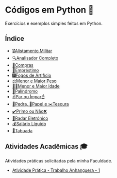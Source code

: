 # Códigos em Python 🐍

Exercícios e exemplos simples feitos em Python.

## Índice

- [🎖️Alistamento Militar](https://github.com/gabriel-alex279/Python/commit/3a12bfc90b186b5d120138e39ee298d54f09ea1e)
- [🔍Analisador Completo](https://github.com/gabriel-alex279/Python/commit/87b32feca0425a0d51145c19dd884a54913dbf81)
- [🛒Compras](https://github.com/gabriel-alex279/Python/commit/c2e4f4095bb4e3d93abb179c4641d6179b19a9b3)
- [💸Empréstimo](https://github.com/gabriel-alex279/Python/commit/d24ef785f86916696d2687481dd91fecc2388c56)
- [🎆Fogos de Artifício](https://github.com/gabriel-alex279/Python/commit/ac50a8c5f0cb1e308e86ebf44dc302502baca637)
- [⚖️Menor e Maior Peso](https://github.com/gabriel-alex279/Python/commit/4ea8cac11cb9e6a51b576e229d991bc5fae781be)
- [👶👴Menor e Maior Idade](https://github.com/gabriel-alex279/Python/commit/9ca953519258de66c6536a43b007fe33602bb44a)
- [🔄Palíndromo](https://github.com/gabriel-alex279/Python/commit/7818b519fb2222bf32ad086611a32d80d7e60ce3)
- [✌️Par ou Ímpar☝️](https://github.com/gabriel-alex279/Python/commit/58e0b116b11985a36f984ff0a1640d61f7fef175)
- [🧱Pedra, 📃Papel e ✂️Tesoura](https://github.com/gabriel-alex279/Python/commit/f61fb02a925bc58d5ffeacecdad2a90b06bbeef8)
- [✔️Primo ou Não❌](https://github.com/gabriel-alex279/Python/commit/b530184e736592e78f4d7e2e22341021f2ca4f3b)
- [🚨Radar Eletrônico](https://github.com/gabriel-alex279/Python/commit/5285a33c3b06b1492b2f8ea5d1f98fba6a144463)
- [💰Salário Líquido](https://github.com/gabriel-alex279/Python/commit/89a7c132f0c7adca66a968da6a876efbea70ea36)
- [🔢Tabuada](https://github.com/gabriel-alex279/Python/commit/337003c50e0e3661da999e8c0e04e5064136a3f0)

## Atividades Acadêmicas 🎓

Atividades práticas solicitadas pela minha Faculdade.

- [Atividade Prática - Trabalho Anhanguera - 1](https://github.com/gabriel-alex279/Python/commit/28f8bf3e32ad35e6e107d8d6abd4cb03bbc0995f)

